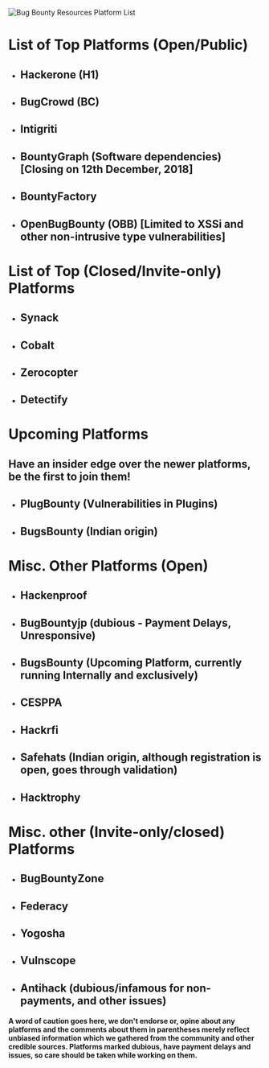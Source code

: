 ![Bug Bounty Resources Platform List](https://raw.githubusercontent.com/BugBountyResources/Resources/master/BBR%20alpha%20logo.png)

# List of Top Platforms (Open/Public)

 - ## Hackerone (H1)
 - ## BugCrowd (BC)
 - ## Intigriti 
 - ## BountyGraph (Software dependencies) [Closing on 12th December, 2018]
 - ## BountyFactory

 - ## OpenBugBounty (OBB) [Limited to XSSi and other non-intrusive type vulnerabilities]
 
# List of Top (Closed/Invite-only) Platforms

 - ## Synack
 - ## Cobalt
 - ## Zerocopter
 - ## Detectify

# Upcoming Platforms
## Have an insider edge over the newer platforms, be the first to join them!
 - ## PlugBounty (Vulnerabilities in Plugins)
 - ## BugsBounty (Indian origin)
 
# Misc. Other Platforms (Open)
 

 - ## Hackenproof
 - ## BugBountyjp (dubious - Payment Delays, Unresponsive)
 - ## BugsBounty (Upcoming Platform, currently running Internally and exclusively)
 - ## CESPPA
 - ## Hackrfi
 - ## Safehats (Indian origin, although registration is open, goes through validation)
 - ## Hacktrophy
 
# Misc. other (Invite-only/closed) Platforms

 - ## BugBountyZone
 - ## Federacy
 - ## Yogosha
 
 - ## Vulnscope
 - ## Antihack (dubious/infamous for non-payments, and other issues)
 
 #### A word of caution goes here, we don't endorse or, opine about any platforms and the comments about them in parentheses merely reflect unbiased information which we gathered from the community and other credible sources. Platforms marked dubious, have payment delays and issues, so care should be taken while working on them.
  
  





